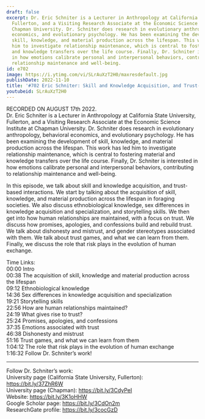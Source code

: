 ```yaml
---
draft: false
excerpt: Dr. Eric Schniter is a Lecturer in Anthropology at California State University,
  Fullerton, and a Visiting Research Associate at the Economic Science Institute at
  Chapman University. Dr. Schniter does research in evolutionary anthropology, behavioral
  economics, and evolutionary psychology. He has been examining the development of
  skill, knowledge, and material production across the lifespan. This work has led
  him to investigate relationship maintenance, which is central to fostering material
  and knowledge transfers over the life course. Finally, Dr. Schniter is interested
  in how emotions calibrate personal and interpersonal behaviors, contributing to
  relationship maintenance and well-being.
id: e702
image: https://i.ytimg.com/vi/SLrAuXzT2H0/maxresdefault.jpg
publishDate: 2022-11-10
title: '#702 Eric Schniter: Skill and Knowledge Acquisition, and Trust-Based Interactions'
youtubeid: SLrAuXzT2H0
---
```

RECORDED ON AUGUST 17th 2022.  
Dr. Eric Schniter is a Lecturer in Anthropology at California State University, Fullerton, and a Visiting Research Associate at the Economic Science Institute at Chapman University. Dr. Schniter does research in evolutionary anthropology, behavioral economics, and evolutionary psychology. He has been examining the development of skill, knowledge, and material production across the lifespan. This work has led him to investigate relationship maintenance, which is central to fostering material and knowledge transfers over the life course. Finally, Dr. Schniter is interested in how emotions calibrate personal and interpersonal behaviors, contributing to relationship maintenance and well-being.

In this episode, we talk about skill and knowledge acquisition, and trust-based interactions. We start by talking about the acquisition of skill, knowledge, and material production across the lifespan in foraging societies. We also discuss ethnobiological knowledge, sex differences in knowledge acquisition and specialization, and storytelling skills. We then get into how human relationships are maintained, with a focus on trust. We discuss how promises, apologies, and confessions build and rebuild trust. We talk about dishonesty and mistrust, and gender stereotypes associated with them. We talk about trust games, and what we can learn from them. Finally, we discuss the role that risk plays in the evolution of human exchange.

Time Links:  
00:00 Intro  
00:38  The acquisition of skill, knowledge and material production across the lifespan  
09:12  Ethnobiological knowledge  
14:36  Sex differences in knowledge acquisition and specialization  
19:21  Storytelling skills  
22:56  How are human relationships maintained?  
24:19  What gives rise to trust?  
25:24  Promises, apologies, and confessions  
37:35  Emotions associated with trust  
46:38  Dishonesty and mistrust  
51:16  Trust games, and what we can learn from them  
1:04:12  The role that risk plays in the evolution of human exchange  
1:16:32  Follow Dr. Schniter’s work!

---

Follow Dr. Schniter’s work:  
University page (California State University, Fullerton): https://bit.ly/37ZhR6W  
University page (Chapman): https://bit.ly/3CdyPeI  
Website: https://bit.ly/3K1oHHW  
Google Scholar page: https://bit.ly/3CdOn2m  
ResearchGate profile: https://bit.ly/3cocGzD
